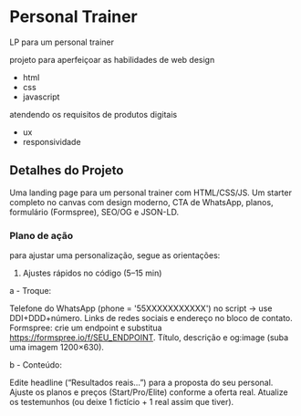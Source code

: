 # Personal Trainer

LP para um personal trainer 

projeto para aperfeiçoar as habilidades de web design

- html
- css
- javascript

atendendo os requisitos de produtos digitais

- ux
- responsividade

## Detalhes do Projeto

Uma landing page para um personal trainer com HTML/CSS/JS.
Um starter completo no canvas com design moderno, CTA de WhatsApp, planos, formulário (Formspree), SEO/OG e JSON-LD.

### Plano de ação

para ajustar uma personalização, segue as orientações:

1) Ajustes rápidos no código (5–15 min)

a - Troque:

Telefone do WhatsApp (phone = '55XXXXXXXXXXX') no script → use DDI+DDD+número.
Links de redes sociais e endereço no bloco de contato.
Formspree: crie um endpoint e substitua https://formspree.io/f/SEU_ENDPOINT.
Título, descrição e og:image (suba uma imagem 1200×630).

b - Conteúdo:

Edite headline (“Resultados reais…”) para a proposta do seu personal.
Ajuste os planos e preços (Start/Pro/Elite) conforme a oferta real.
Atualize os testemunhos (ou deixe 1 fictício + 1 real assim que tiver).

